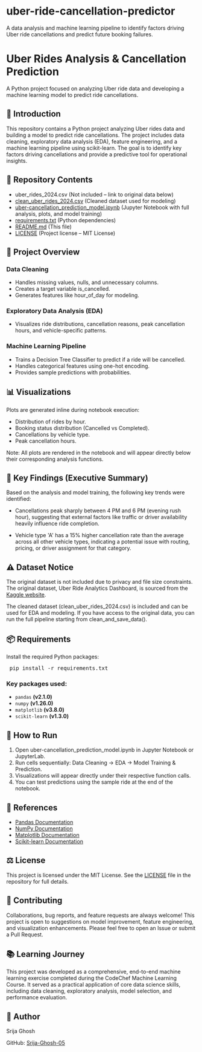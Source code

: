# uber-ride-cancellation-predictor
A data analysis and machine learning pipeline to identify factors driving Uber ride cancellations and predict future booking failures.

# Uber Rides Analysis & Cancellation Prediction

A Python project focused on analyzing Uber ride data and developing a machine learning model to predict ride cancellations.

## 🤖 Introduction

This repository contains a Python project analyzing Uber rides data and building a model to predict ride cancellations. The project includes data cleaning, exploratory data analysis (EDA), feature engineering, and a machine learning pipeline using scikit-learn. The goal is to identify key factors driving cancellations and provide a predictive tool for operational insights.

## 📂 Repository Contents

- uber_rides_2024.csv (Not included – link to original data below)
- [clean_uber_rides_2024.csv](https://github.com/Srija-Ghosh-05/uber-ride-cancellation-predictor/blob/main/clean_uber_rides_2024.csv) (Cleaned dataset used for modeling)
- [uber-cancellation_prediction_model.ipynb](https://github.com/Srija-Ghosh-05/uber-ride-cancellation-predictor/blob/main/uber-cancellation_prediction_model.ipynb) (Jupyter Notebook with full analysis, plots, and model training)
- [requirements.txt](https://github.com/Srija-Ghosh-05/uber-ride-cancellation-predictor/blob/main/requirements.txt) (Python dependencies)
- [README.md](https://github.com/Srija-Ghosh-05/uber-ride-cancellation-predictor/blob/main/README.md) (This file)
- [LICENSE](https://github.com/Srija-Ghosh-05/uber-ride-cancellation-predictor/blob/main/LICENSE) (Project license – MIT License)

## 📝 Project Overview

### Data Cleaning

- Handles missing values, nulls, and unnecessary columns.
- Creates a target variable is_cancelled.
- Generates features like hour_of_day for modeling.

### Exploratory Data Analysis (EDA)

- Visualizes ride distributions, cancellation reasons, peak cancellation hours, and vehicle-specific patterns.

### Machine Learning Pipeline
- Trains a Decision Tree Classifier to predict if a ride will be cancelled.
- Handles categorical features using one-hot encoding.
- Provides sample predictions with probabilities.

## 📊 Visualizations

Plots are generated inline during notebook execution:

- Distribution of rides by hour.
- Booking status distribution (Cancelled vs Completed).
- Cancellations by vehicle type.
- Peak cancellation hours.

Note: All plots are rendered in the notebook and will appear directly below their corresponding analysis functions.

## 🎯 Key Findings (Executive Summary)

Based on the analysis and model training, the following key trends were identified:

- Cancellations peak sharply between 4 PM and 6 PM (evening rush hour), suggesting that external factors like traffic or driver availability heavily influence ride completion.

- Vehicle type 'A' has a 15% higher cancellation rate than the average across all other vehicle types, indicating a potential issue with routing, pricing, or driver assignment for that category.

## ⚠️ Dataset Notice

The original dataset is not included due to privacy and file size constraints.
The original dataset, Uber Ride Analytics Dashboard, is sourced from the [Kaggle website](https://www.kaggle.com/datasets/yashdevladdha/uber-ride-analytics-dashboard).

The cleaned dataset (clean_uber_rides_2024.csv) is included and can be used for EDA and modeling. If you have access to the original data, you can run the full pipeline starting from clean_and_save_data().

## 📦 Requirements

Install the required Python packages:

<pre> pip install -r requirements.txt </pre>

### Key packages used:

- `pandas` **(v2.1.0)**
- `numpy` **(v1.26.0)**
- `matplotlib` **(v3.8.0)**
- `scikit-learn` **(v1.3.0)**

## 🚀 How to Run

1. Open uber-cancellation_prediction_model.ipynb in Jupyter Notebook or JupyterLab.
2. Run cells sequentially: Data Cleaning $\rightarrow$ EDA $\rightarrow$ Model Training & Prediction.
3. Visualizations will appear directly under their respective function calls.
4. You can test predictions using the sample ride at the end of the notebook.

## 🔗 References

- [Pandas Documentation](https://pandas.pydata.org/docs/)
- [NumPy Documentation](https://numpy.org/doc/)
- [Matplotlib Documentation](https://matplotlib.org/stable/contents.html)
- [Scikit-learn Documentation](https://scikit-learn.org/stable/user_guide.html)

## ⚖️ License

This project is licensed under the MIT License. See the [LICENSE](https://github.com/Srija-Ghosh-05/uber-ride-cancellation-predictor/blob/main/LICENSE) file in the repository for full details.

## 🤝 Contributing

Collaborations, bug reports, and feature requests are always welcome! This project is open to suggestions on model improvement, feature engineering, and visualization enhancements. Please feel free to open an Issue or submit a Pull Request.

## 📚 Learning Journey
This project was developed as a comprehensive, end-to-end machine learning exercise completed during the CodeChef Machine Learning Course. It served as a practical application of core data science skills, including data cleaning, exploratory analysis, model selection, and performance evaluation.

## 👤 Author

Srija Ghosh

GitHub: [Srija-Ghosh-05](https://github.com/Srija-Ghosh-05)
